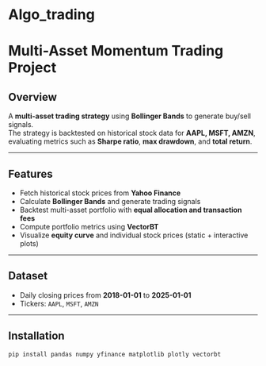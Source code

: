 # Algo_trading
# Multi-Asset Momentum Trading Project

## Overview
A **multi-asset trading strategy** using **Bollinger Bands** to generate buy/sell signals.  
The strategy is backtested on historical stock data for **AAPL, MSFT, AMZN**, evaluating metrics such as **Sharpe ratio**, **max drawdown**, and **total return**.

---

## Features
- Fetch historical stock prices from **Yahoo Finance**  
- Calculate **Bollinger Bands** and generate trading signals  
- Backtest multi-asset portfolio with **equal allocation and transaction fees**  
- Compute portfolio metrics using **VectorBT**  
- Visualize **equity curve** and individual stock prices (static + interactive plots)  

---

## Dataset
- Daily closing prices from **2018-01-01** to **2025-01-01**  
- Tickers: `AAPL`, `MSFT`, `AMZN`  

---

## Installation
```bash
pip install pandas numpy yfinance matplotlib plotly vectorbt
